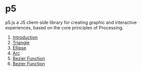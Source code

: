 # p5
p5.js a JS client-side library for creating graphic and interactive experiences, based on the core principles of Processing.

1. <a href="https://www.geeksforgeeks.org/p5-js-introduction/">Introduction</a>
2. <a href="https://www.geeksforgeeks.org/p5-js-triangle-function/">Triangle</a>
3. <a href="https://www.geeksforgeeks.org/p5-js-ellipse-function/">Ellipse</a>
4. <a href="https://www.geeksforgeeks.org/p5-js-arc-function/">Arc</a>
5. <a href="https://www.geeksforgeeks.org/p5-js-bezier-function/">Bezier Function</a>
6. <a href="https://contribute.geeksforgeeks.org/p5-js-constants-pi/">Bezier Function</a>
